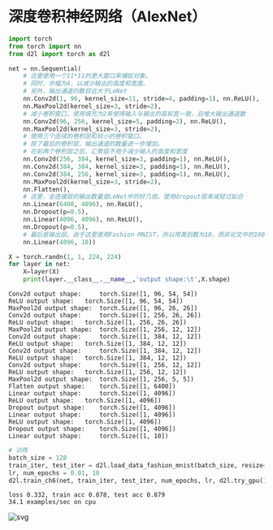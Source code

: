 # 深度卷积神经网络（AlexNet）


```python
import torch
from torch import nn
from d2l import torch as d2l

net = nn.Sequential(
    # 这里使用一个11*11的更大窗口来捕捉对象。
    # 同时，步幅为4，以减少输出的高度和宽度。
    # 另外，输出通道的数目远大于LeNet
    nn.Conv2d(1, 96, kernel_size=11, stride=4, padding=1), nn.ReLU(),
    nn.MaxPool2d(kernel_size=3, stride=2),
    # 减小卷积窗口，使用填充为2来使得输入与输出的高和宽一致，且增大输出通道数
    nn.Conv2d(96, 256, kernel_size=5, padding=2), nn.ReLU(),
    nn.MaxPool2d(kernel_size=3, stride=2),
    # 使用三个连续的卷积层和较小的卷积窗口。
    # 除了最后的卷积层，输出通道的数量进一步增加。
    # 在前两个卷积层之后，汇聚层不用于减少输入的高度和宽度
    nn.Conv2d(256, 384, kernel_size=3, padding=1), nn.ReLU(),
    nn.Conv2d(384, 384, kernel_size=3, padding=1), nn.ReLU(),
    nn.Conv2d(384, 256, kernel_size=3, padding=1), nn.ReLU(),
    nn.MaxPool2d(kernel_size=3, stride=2),
    nn.Flatten(),
    # 这里，全连接层的输出数量是LeNet中的好几倍。使用dropout层来减轻过拟合
    nn.Linear(6400, 4096), nn.ReLU(),
    nn.Dropout(p=0.5),
    nn.Linear(4096, 4096), nn.ReLU(),
    nn.Dropout(p=0.5),
    # 最后是输出层。由于这里使用Fashion-MNIST，所以用类别数为10，而非论文中的1000
    nn.Linear(4096, 10))
```


```python
X = torch.randn(1, 1, 224, 224)
for layer in net:
    X=layer(X)
    print(layer.__class__.__name__,'output shape:\t',X.shape)
```

    Conv2d output shape:	 torch.Size([1, 96, 54, 54])
    ReLU output shape:	 torch.Size([1, 96, 54, 54])
    MaxPool2d output shape:	 torch.Size([1, 96, 26, 26])
    Conv2d output shape:	 torch.Size([1, 256, 26, 26])
    ReLU output shape:	 torch.Size([1, 256, 26, 26])
    MaxPool2d output shape:	 torch.Size([1, 256, 12, 12])
    Conv2d output shape:	 torch.Size([1, 384, 12, 12])
    ReLU output shape:	 torch.Size([1, 384, 12, 12])
    Conv2d output shape:	 torch.Size([1, 384, 12, 12])
    ReLU output shape:	 torch.Size([1, 384, 12, 12])
    Conv2d output shape:	 torch.Size([1, 256, 12, 12])
    ReLU output shape:	 torch.Size([1, 256, 12, 12])
    MaxPool2d output shape:	 torch.Size([1, 256, 5, 5])
    Flatten output shape:	 torch.Size([1, 6400])
    Linear output shape:	 torch.Size([1, 4096])
    ReLU output shape:	 torch.Size([1, 4096])
    Dropout output shape:	 torch.Size([1, 4096])
    Linear output shape:	 torch.Size([1, 4096])
    ReLU output shape:	 torch.Size([1, 4096])
    Dropout output shape:	 torch.Size([1, 4096])
    Linear output shape:	 torch.Size([1, 10])
    


```python
# 训练
batch_size = 128
train_iter, test_iter = d2l.load_data_fashion_mnist(batch_size, resize=224)
lr, num_epochs = 0.01, 10
d2l.train_ch6(net, train_iter, test_iter, num_epochs, lr, d2l.try_gpu())
```

    loss 0.332, train acc 0.878, test acc 0.879
    34.1 examples/sec on cpu
    


    
![svg](.../images/dp13output_3_1.svg)
    



```python

```
